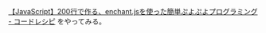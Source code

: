 [【JavaScript】200行で作る、enchant.jsを使った簡単ぷよぷよプログラミング - コードレシピ](http://coderecipe.jp/recipe/7LYwBKheRt/) をやってみる。
